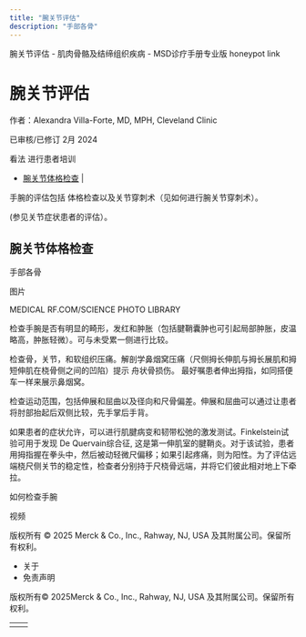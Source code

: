 ```yaml
---
title: "腕关节评估"
description: "手部各骨"
---
```


﻿腕关节评估 \- 肌肉骨骼及结缔组织疾病 \- MSD诊疗手册专业版 honeypot link

# 腕关节评估

作者：Alexandra Villa-Forte, MD, MPH, Cleveland Clinic

已审核/已修订 2月 2024

看法 进行患者培训

- [腕关节体格检查](#腕关节体格检查_v36967507_zh) \|

手腕的评估包括 体格检查以及关节穿刺术（见如何进行腕关节穿刺术）。

(参见关节症状患者的评估）。

## 腕关节体格检查

手部各骨



图片

MEDICAL RF.COM/SCIENCE PHOTO LIBRARY

检查手腕是否有明显的畸形，发红和肿胀（包括腱鞘囊肿也可引起局部肿胀，皮温略高，肿胀轻微）。可与未受累一侧进行比较。

检查骨，关节，和软组织压痛。解剖学鼻烟窝压痛（尺侧拇长伸肌与拇长展肌和拇短伸肌在桡骨侧之间的凹陷）提示 舟状骨损伤。 最好嘱患者伸出拇指，如同搭便车一样来展示鼻烟窝。

检查运动范围，包括伸展和屈曲以及径向和尺骨偏差。伸展和屈曲可以通过让患者将肘部抬起后双侧比较，先手掌后手背。

如果患者的症状允许，可以进行肌腱病变和韧带松弛的激发测试。Finkelstein试验可用于发现 De Quervain综合征, 这是第一伸肌室的腱鞘炎。对于该试验，患者用拇指握在拳头中，然后被动轻微尺偏移；如果引起疼痛，则为阳性。为了评估远端桡尺侧关节的稳定性，检查者分别持于尺桡骨远端，并将它们彼此相对地上下牵拉。

如何检查手腕



视频



版权所有 © 2025
Merck & Co., Inc., Rahway, NJ, USA 及其附属公司。保留所有权利。

- 关于
- 免责声明

版权所有© 2025Merck & Co., Inc., Rahway, NJ, USA 及其附属公司。保留所有权利。

|     |     |
| --- | --- |
|  |  |